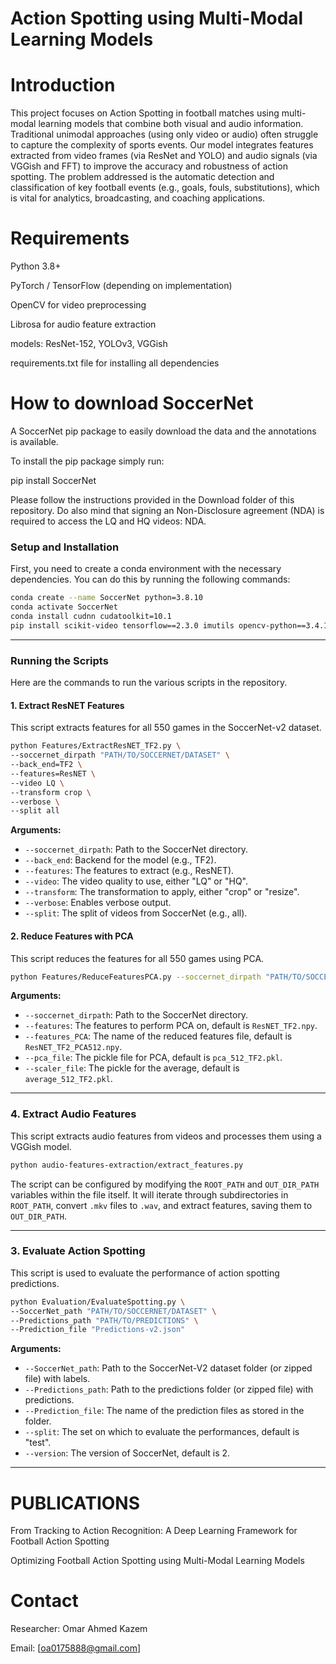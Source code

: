# Action Spotting using Multi-Modal Learning Models

# Introduction

This project focuses on Action Spotting in football matches using multi-modal learning models that combine both visual and audio information. Traditional unimodal approaches (using only video or audio) often struggle to capture the complexity of sports events. Our model integrates features extracted from video frames (via ResNet and YOLO) and audio signals (via VGGish and FFT) to improve the accuracy and robustness of action spotting. The problem addressed is the automatic detection and classification of key football events (e.g., goals, fouls, substitutions), which is vital for analytics, broadcasting, and coaching applications.

# Requirements

Python 3.8+

PyTorch / TensorFlow (depending on implementation)

OpenCV for video preprocessing

Librosa for audio feature extraction

models: ResNet-152, YOLOv3, VGGish
 
requirements.txt file for installing all dependencies

# How to download SoccerNet
A SoccerNet pip package to easily download the data and the annotations is available.

To install the pip package simply run:

pip install SoccerNet

Please follow the instructions provided in the Download folder of this repository. Do also mind that signing an Non-Disclosure agreement (NDA) is required to access the LQ and HQ videos: NDA.

### Setup and Installation

First, you need to create a conda environment with the necessary dependencies. You can do this by running the following commands:

```bash
conda create --name SoccerNet python=3.8.10
conda activate SoccerNet
conda install cudnn cudatoolkit=10.1
pip install scikit-video tensorflow==2.3.0 imutils opencv-python==3.4.11.41 SoccerNet moviepy scikit-learn ffmpy resampy
```

-----

### Running the Scripts

Here are the commands to run the various scripts in the repository.

#### 1\. Extract ResNET Features

This script extracts features for all 550 games in the SoccerNet-v2 dataset.

```bash
python Features/ExtractResNET_TF2.py \
--soccernet_dirpath "PATH/TO/SOCCERNET/DATASET" \
--back_end=TF2 \
--features=ResNET \
--video LQ \
--transform crop \
--verbose \
--split all
```

**Arguments:**

  * `--soccernet_dirpath`: Path to the SoccerNet directory.
  * `--back_end`: Backend for the model (e.g., TF2).
  * `--features`: The features to extract (e.g., ResNET).
  * `--video`: The video quality to use, either "LQ" or "HQ".
  * `--transform`: The transformation to apply, either "crop" or "resize".
  * `--verbose`: Enables verbose output.
  * `--split`: The split of videos from SoccerNet (e.g., all).

#### 2\. Reduce Features with PCA

This script reduces the features for all 550 games using PCA.

```bash
python Features/ReduceFeaturesPCA.py --soccernet_dirpath "PATH/TO/SOCCERNET/DATASET"
```

**Arguments:**

  * `--soccernet_dirpath`: Path to the SoccerNet directory.
  * `--features`: The features to perform PCA on, default is `ResNET_TF2.npy`.
  * `--features_PCA`: The name of the reduced features file, default is `ResNET_TF2_PCA512.npy`.
  * `--pca_file`: The pickle file for PCA, default is `pca_512_TF2.pkl`.
  * `--scaler_file`: The pickle for the average, default is `average_512_TF2.pkl`.

-----

### 4\. Extract Audio Features

This script extracts audio features from videos and processes them using a VGGish model.

```bash
python audio-features-extraction/extract_features.py
```

The script can be configured by modifying the `ROOT_PATH` and `OUT_DIR_PATH` variables within the file itself. It will iterate through subdirectories in `ROOT_PATH`, convert `.mkv` files to `.wav`, and extract features, saving them to `OUT_DIR_PATH`.

-----

### 3\. Evaluate Action Spotting

This script is used to evaluate the performance of action spotting predictions.

```bash
python Evaluation/EvaluateSpotting.py \
--SoccerNet_path "PATH/TO/SOCCERNET/DATASET" \
--Predictions_path "PATH/TO/PREDICTIONS" \
--Prediction_file "Predictions-v2.json"
```

**Arguments:**

  * `--SoccerNet_path`: Path to the SoccerNet-V2 dataset folder (or zipped file) with labels.
  * `--Predictions_path`: Path to the predictions folder (or zipped file) with predictions.
  * `--Prediction_file`: The name of the prediction files as stored in the folder.
  * `--split`: The set on which to evaluate the performances, default is "test".
  * `--version`: The version of SoccerNet, default is 2.

-----
# PUBLICATIONS
From Tracking to Action Recognition: A Deep Learning Framework for Football Action Spotting

Optimizing Football Action Spotting using Multi-Modal Learning Models
# Contact

Researcher: Omar Ahmed Kazem

Email: [oa0175888@gmail.com]
